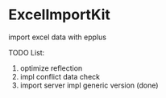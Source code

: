 # ExcelImportKit
import excel data with epplus

TODO List:
1. optimize reflection
2. impl conflict data check
3. import server impl generic version (done)
